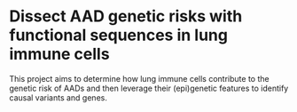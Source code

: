 # Dissect AAD genetic risks with functional sequences in lung immune cells

This project aims to determine how lung immune cells contribute to the genetic risk of AADs and then leverage their (epi)genetic features to identify causal variants and genes. 
